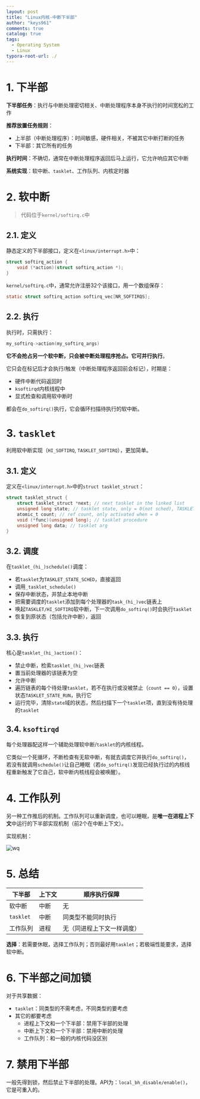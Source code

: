 ```yaml
---
layout: post
title: "Linux内核-中断下半部"
author: "keys961"
comments: true
catalog: true
tags:
  - Operating System
  - Linux
typora-root-url: ./
---
```


# 1. 下半部

**下半部任务**：执行与中断处理密切相关、中断处理程序本身不执行的时间宽松的工作

**推荐放置任务规则**：

- 上半部（中断处理程序）：时间敏感，硬件相关，不被其它中断打断的任务
- 下半部：其它所有的任务

**执行时间**：不确切，通常在中断处理程序返回后马上运行，它允许响应其它中断

**系统实现**：软中断、`tasklet`、工作队列、内核定时器

# 2. 软中断

> 代码位于`kernel/softirq.c`中

## 2.1. 定义

静态定义的下半部接口，定义在`<linux/interrupt.h>`中：

```c
struct softirq_action {
    void (*action)(struct softirq_action *);
}
```

`kernel/softirq.c`中，通常允许注册32个该接口，用一个数组保存：

```c
static struct softirq_action softirq_vec[NR_SOFTIRQS];
```

## 2.2. 执行

执行时，只需执行：

```c
my_softirq->action(my_softirq_args)
```

**它不会抢占另一个软中断，只会被中断处理程序抢占。它可并行执行**。

它只会在标记后才会执行/触发（中断处理程序返回前会标记），时期是：

- 硬件中断代码返回时
- `ksoftirqd`内核线程中
- 显式检查和调用软中断时

都会在`do_softirq()`执行，它会循环扫描待执行的软中断。

# 3. `tasklet`

利用软中断实现（`HI_SOFTIRQ`, `TASKLET_SOFTIRQ`），更加简单。

## 3.1. 定义

定义在`<linux/interrupt.h>`中的`struct tasklet_struct`：

```C
struct tasklet_struct {
    struct tasklet_struct *next; // next tasklet in the linked list
    unsigned long state; // tasklet state, only = 0(not sched), TASKLET_STATE_SCHED(sched)，TASKLET_STATE_RUN(running)
    atomic_t count; // ref count, only activated when = 0
    void (*func)(unsigned long); // tasklet procedure
    unsigned long data; // tasklet arg
}
```

## 3.2. 调度

在`tasklet_(hi_)schedule()`调度：

- 若`tasklet`为`TASKLET_STATE_SCHED`，直接返回
- 调用`_tasklet_schedule()`
- 保存中断状态，并禁止本地中断
- 把需要调度的`tasklet`添加到每个处理器的`task_(hi_)vec`链表上
- 唤起`TASKLET/HI_SOFTIRQ`软中断，下一次调用`do_softirq()`时会执行`tasklet`
- 恢复到原状态（包括允许中断），返回

## 3.3. 执行

核心是`tasklet_(hi_)action()`：

- 禁止中断，检索`tasklet_(hi_)vec`链表
- 置当前处理器的该链表为空
- 允许中断
- 遍历链表的每个待处理`tasklet`，若不在执行或没被禁止（`count == 0`），设置状态`TASKLET_STATE_RUN`，执行它
- 运行完毕，清除`state`域的状态，然后扫描下一个`tasklet`项，直到没有待处理的`tasklet`

## 3.4. `ksoftirqd`

每个处理器配这样一个辅助处理软中断/`tasklet`的内核线程。

它类似一个死循环，不断检查有无软中断，有就去调度它并执行`do_softirq()`，若没有就调用`schedule()`让自己睡眠（若`do_softirq()`发现已经执行过的内核线程重新触发了它自己，软中断内核线程会被唤醒）。

# 4. 工作队列

另一种工作推后的机制。工作队列可以重新调度，也可以睡眠，是**唯一在进程上下文**中运行的下半部实现机制（前2个在中断上下文）。

实现机制：

![wq](https://www.ibm.com/developerworks/cn/linux/l-tasklets/figure3.gif)

# 5. 总结

| 下半部    | 上下文 | 顺序执行保障               |
| --------- | ------ | -------------------------- |
| 软中断    | 中断   | 无                         |
| `tasklet` | 中断   | 同类型不能同时执行         |
| 工作队列  | 进程   | 无（同进程上下文一样调度） |

**选择**：若需要休眠，选择工作队列；否则最好用`tasklet`；若极端性能要求，选择软中断。

# 6. 下半部之间加锁

对于共享数据：

- `tasklet`：同类型的不需考虑，不同类型的要考虑
- 其它的都要考虑
  - 进程上下文和一个下半部：禁用下半部的处理
  - 中断上下文和一个下半部：禁用中断的处理
  - 工作队列：和一般的内核代码没区别

# 7. 禁用下半部

一般先得到锁，然后禁止下半部的处理。API为：`local_bh_disable/enable()`，它是可重入的。

